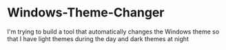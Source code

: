 # Windows-Theme-Changer
I'm trying to build a tool that automatically changes the Windows theme so that I have light themes during the day and dark themes at night
